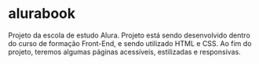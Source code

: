 # alurabook
Projeto da escola de  estudo Alura.
Projeto está sendo desenvolvido dentro do curso de formação Front-End, 
e sendo utilizado HTML e CSS.
Ao fim do projeto, teremos algumas páginas acessíveis, estilizadas e responsivas. 
